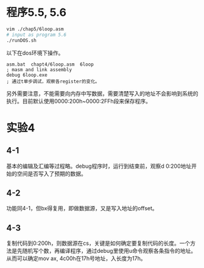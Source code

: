 
# 程序5.5, 5.6

```bash
vim ./chap5/6loop.asm
# input as program 5.6
./runDOS.sh

```

以下在dos环境下操作。

```dos
asm.bat  chapt4/6loop.asm  6loop
; masm and link assembly
debug 6loop.exe
; 通过t单步调试，观察各register的变化。
```

另外需要注意，不能需要向内存中写数据，需要清楚写入的地址不会影响到系统的执行。目前默认使用0000:200h~0000:2FFh段来保存程序。



# 实验4
## 4-1
基本的编辑及汇编等过程略。debug程序时，运行到结束前，观察d 0:200地址开始的空间是否写入了预期的数据。

## 4-2
功能同4-1，但bx得复用，即做数据源，又是写入地址的offset。

## 4-3
复制代码到0:200h，则数据源在cs，关键是如何确定要复制代码的长度。一个方法是先随机写个数，再编译程序，通过debug里使用u命令观察各条指令的地址。从而可以确定mov ax, 4c00h在17h号地址，入长度为17h。




